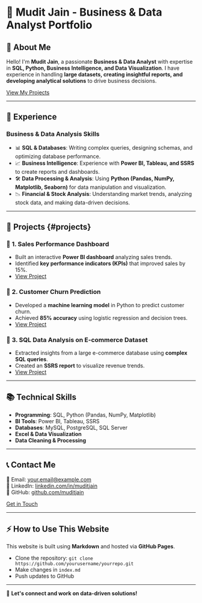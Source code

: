 # 🎨 Mudit Jain - Business & Data Analyst Portfolio


## 👋 About Me
Hello! I'm **Mudit Jain**, a passionate **Business & Data Analyst** with expertise in **SQL, Python, Business Intelligence, and Data Visualization**. I have experience in handling **large datasets, creating insightful reports, and developing analytical solutions** to drive business decisions.

<a class="button" href="#projects">View My Projects</a>

---

## 💼 Experience

### **Business & Data Analysis Skills**
- 📊 **SQL & Databases**: Writing complex queries, designing schemas, and optimizing database performance.
- 📈 **Business Intelligence**: Experience with **Power BI, Tableau, and SSRS** to create reports and dashboards.
- 🛠 **Data Processing & Analysis**: Using **Python (Pandas, NumPy, Matplotlib, Seaborn)** for data manipulation and visualization.
- 📉 **Financial & Stock Analysis**: Understanding market trends, analyzing stock data, and making data-driven decisions.

---

## 📂 Projects {#projects}

### 🔹 **1. Sales Performance Dashboard**
- Built an interactive **Power BI dashboard** analyzing sales trends.
- Identified **key performance indicators (KPIs)** that improved sales by 15%.
- <a class="button" href="#">View Project</a>

### 🔹 **2. Customer Churn Prediction**
- Developed a **machine learning model** in Python to predict customer churn.
- Achieved **85% accuracy** using logistic regression and decision trees.
- <a class="button" href="#">View Project</a>

### 🔹 **3. SQL Data Analysis on E-commerce Dataset**
- Extracted insights from a large e-commerce database using **complex SQL queries**.
- Created an **SSRS report** to visualize revenue trends.
- <a class="button" href="#">View Project</a>

---

## 📚 Technical Skills
- **Programming**: SQL, Python (Pandas, NumPy, Matplotlib)
- **BI Tools**: Power BI, Tableau, SSRS
- **Databases**: MySQL, PostgreSQL, SQL Server
- **Excel & Data Visualization**
- **Data Cleaning & Processing**

---

## 📞 Contact Me
📧 Email: [your.email@example.com](mailto:your.email@example.com)  
💼 LinkedIn: [linkedin.com/in/muditjain](https://linkedin.com/in/muditjain)  
📁 GitHub: [github.com/muditjain](https://github.com/muditjain)  

<a class="button" href="mailto:your.email@example.com">Get in Touch</a>

---

## ⚡ How to Use This Website
This website is built using **Markdown** and hosted via **GitHub Pages**. 
- Clone the repository: `git clone https://github.com/yourusername/yourrepo.git`
- Make changes in `index.md`
- Push updates to GitHub

---

🚀 **Let's connect and work on data-driven solutions!**

</div>
